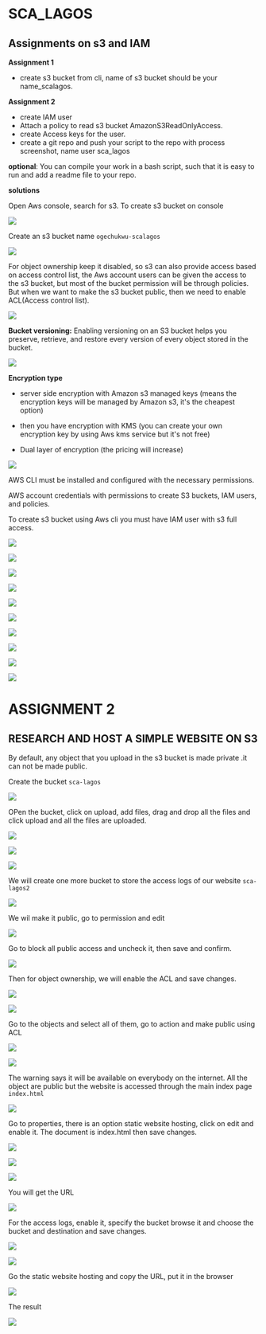 # SCA_LAGOS
## Assignments on s3 and IAM 


__Assignment 1__
- create s3 bucket from cli, name of s3 bucket should be your name_scalagos.

__Assignment 2__
- create IAM user 
- Attach a policy to read s3 bucket AmazonS3ReadOnlyAccess.
- create Access keys for the user.
- create a git repo and push your script to the repo with process screenshot, name user sca_lagos


__optional__: You can compile your work in a bash script, such that it is easy to run and add a readme file to your repo.



__solutions__


Open Aws console, search for s3. To create s3 bucket on console

![](./images/1.png)

Create an s3 bucket name `ogechukwu-scalagos`

![](./images/2.png)


For object ownership keep it disabled, so s3 can also provide access based on access control list, the Aws account users can be given the access to the s3 bucket, but most of the bucket permission will be through policies. But when we want to make the s3 bucket public, then we need to enable ACL(Access control list).

![](./images/3.png)


__Bucket versioning:__ Enabling versioning on an S3 bucket helps you preserve, retrieve, and restore every version of every object stored in the bucket. 


![](./images/4.png)

__Encryption type__

- server side encryption with Amazon s3 managed keys (means the encryption keys will be managed by Amazon s3, it's the cheapest option)

- then you have encryption with KMS (you can create your own encryption key by using Aws kms service but it's not free)

- Dual layer of encryption (the pricing will increase)


![](./images/5.png)

AWS CLI must be installed and configured with the necessary permissions.

AWS account credentials with permissions to create S3 buckets, IAM users, and policies.




To create s3 bucket using Aws cli you must have IAM user with s3 full access.

![](./images/7.png)




![](./images/8.png)



![](./images/9.png)

![](./images/10.png)



![](./images/11.png)

![](./images/12.png)


![](./images/13.png)


![](./images/14.png)

![](./images/15.png)

![](./images/16.png)





# ASSIGNMENT 2

## RESEARCH AND HOST A SIMPLE WEBSITE ON S3


By default, any object that you upload in the s3 bucket is made private .it can not be made public.


Create the bucket `sca-lagos`

![](./images/17.png)


OPen the bucket, click on upload, add files, drag and drop all the files and click upload and all the files are uploaded.

![](./images/18.png)



![](./images/19.png)

![](./images/20.png)

We will create one more bucket to store the access logs of our website `sca-lagos2`

![](./images/21.png)

We wil make it public, go to permission and edit


![](./images/22.png)

Go to block all public access and uncheck it, then save and confirm.

![](./images/23.png)

Then for object ownership, we will enable the ACL and save changes.

![](./images/24.png)



![](./images/25.png)


Go to the objects and select all of them, go to action and make public using ACL 

![](./images/26.png)


![](./images/27.png)


The warning says it will be available on everybody on the internet. All the object are public but the website is accessed through the main index page `index.html`

![](./images/28.png)


Go to properties, there is an option static website hosting, click on edit and enable it. The document is index.html then save changes.

![](./images/29.png)


![](./images/30.png)


![](./images/31.png)

You will get the URL

![](./images/32.png)

For the access logs, enable it, specify the bucket browse it and choose the bucket and destination and save changes.

![](./images/33.png)


![](./images/34.png)

Go the static website hosting and copy the URL, put it in the browser

![](./images/35.png)

The result


![](./images/36.png)





